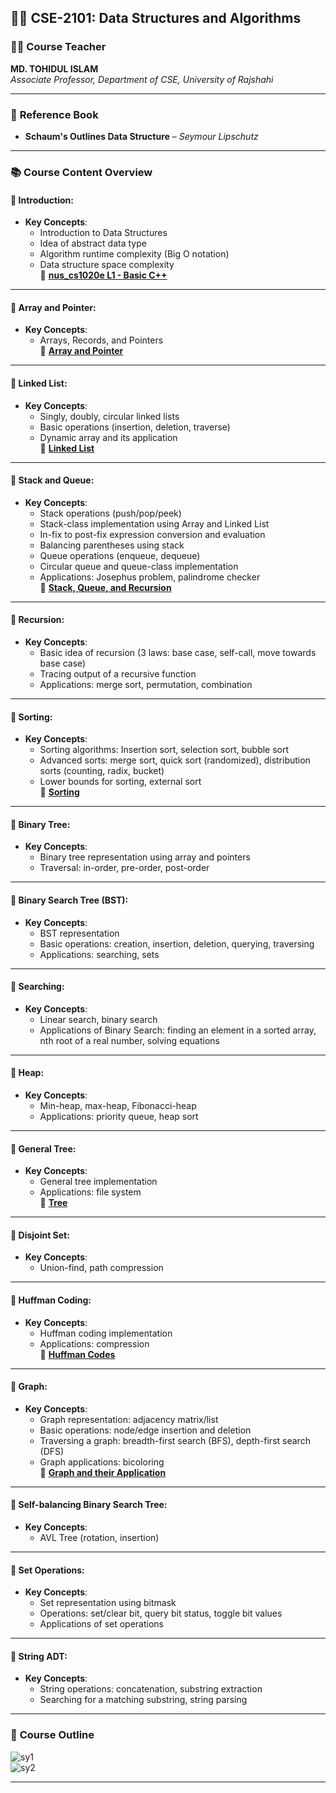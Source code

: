 ## 🧑‍🏫 **CSE-2101: Data Structures and Algorithms**

### 👨‍🏫 **Course Teacher**  
**MD. TOHIDUL ISLAM**  
*Associate Professor, Department of CSE, University of Rajshahi*

---

### 📘 **Reference Book**  
- **Schaum's Outlines Data Structure** – *Seymour Lipschutz*

---

### 📚 **Course Content Overview**

#### 🔹 **Introduction:**
- **Key Concepts**:  
  - Introduction to Data Structures  
  - Idea of abstract data type  
  - Algorithm runtime complexity (Big O notation)  
  - Data structure space complexity  
📄 [**nus_cs1020e L1 - Basic C++**](https://www.comp.nus.edu.sg/~stevenha/cs1020e/lectures/L1%20-%20Basic%20C++.pdf)

---

#### 🔹 **Array and Pointer:**
- **Key Concepts**:  
  - Arrays, Records, and Pointers  
📄 [**Array and Pointer**](./slides/Chapter%204_Arrays%20Records%20and%20Pointers%20pdf.pdf)

---

#### 🔹 **Linked List:**
- **Key Concepts**:  
  - Singly, doubly, circular linked lists  
  - Basic operations (insertion, deletion, traverse)  
  - Dynamic array and its application  
📄 [**Linked List**](./slides/Chapter%205_Linked%20Lists.ppt)

---

#### 🔹 **Stack and Queue:**
- **Key Concepts**:  
  - Stack operations (push/pop/peek)  
  - Stack-class implementation using Array and Linked List  
  - In-fix to post-fix expression conversion and evaluation  
  - Balancing parentheses using stack  
  - Queue operations (enqueue, dequeue)  
  - Circular queue and queue-class implementation  
  - Applications: Josephus problem, palindrome checker  
📄 [**Stack, Queue, and Recursion**](./slides/Chapter%206_Stacks%20Queue%20and%20Recursion.pdf)

---

#### 🔹 **Recursion:**
- **Key Concepts**:  
  - Basic idea of recursion (3 laws: base case, self-call, move towards base case)  
  - Tracing output of a recursive function  
  - Applications: merge sort, permutation, combination

---

#### 🔹 **Sorting:**
- **Key Concepts**:  
  - Sorting algorithms: Insertion sort, selection sort, bubble sort  
  - Advanced sorts: merge sort, quick sort (randomized), distribution sorts (counting, radix, bucket)  
  - Lower bounds for sorting, external sort  
📄 [**Sorting**](./slides/Sorting%20Algorithms.pptx)

---

#### 🔹 **Binary Tree:**
- **Key Concepts**:  
  - Binary tree representation using array and pointers  
  - Traversal: in-order, pre-order, post-order

---

#### 🔹 **Binary Search Tree (BST):**
- **Key Concepts**:  
  - BST representation  
  - Basic operations: creation, insertion, deletion, querying, traversing  
  - Applications: searching, sets

---

#### 🔹 **Searching:**
- **Key Concepts**:  
  - Linear search, binary search  
  - Applications of Binary Search: finding an element in a sorted array, nth root of a real number, solving equations

---

#### 🔹 **Heap:**
- **Key Concepts**:  
  - Min-heap, max-heap, Fibonacci-heap  
  - Applications: priority queue, heap sort

---

#### 🔹 **General Tree:**
- **Key Concepts**:  
  - General tree implementation  
  - Applications: file system  
📄 [**Tree**](./slides/Chapter%207_Tree.ppt)

---

#### 🔹 **Disjoint Set:**
- **Key Concepts**:  
  - Union-find, path compression

---

#### 🔹 **Huffman Coding:**
- **Key Concepts**:  
  - Huffman coding implementation  
  - Applications: compression  
📄 [**Huffman Codes**](./slides/Huffman%20Codes.ppt)

---

#### 🔹 **Graph:**
- **Key Concepts**:  
  - Graph representation: adjacency matrix/list  
  - Basic operations: node/edge insertion and deletion  
  - Traversing a graph: breadth-first search (BFS), depth-first search (DFS)  
  - Graph applications: bicoloring  
📄 [**Graph and their Application**](./slides/Chapter%208_Graph%20and%20their%20Applications.ppt)

---

#### 🔹 **Self-balancing Binary Search Tree:**
- **Key Concepts**:  
  - AVL Tree (rotation, insertion)

---

#### 🔹 **Set Operations:**
- **Key Concepts**:  
  - Set representation using bitmask  
  - Operations: set/clear bit, query bit status, toggle bit values  
  - Applications of set operations

---

#### 🔹 **String ADT:**
- **Key Concepts**:  
  - String operations: concatenation, substring extraction  
  - Searching for a matching substring, string parsing

---

### 📝 **Course Outline**  
![sy1](../extra/sy1.png)  
![sy2](../extra/sy2.png)

---